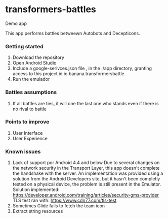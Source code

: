# transformers-battles
Demo app

This app performs battles betweewn Autobots and Decepticons.


### Getting started

1. Download the repository
2. Open Android Studio
3. Include a google-serivces.json file , in the ./app directory, granting access to this project id io.banana.transformersbattle
4. Run the emulador

### Battles assumptions

1. If all battles are ties, it will one the last one who stands even if there is no rival to battle

### Points to improve

1. User Interface
2. User Experience


### Known issues

1. Lack of support por Android 4.4 and below 
  Due to several changes on the network security in the Transport Layer, this app doesn't complete the handshake with the server. 
  An implementation was provided using a solution from the Android Developers site, but it hasn't been
  completly tested on a physical device, the problem is still present in the Emulator.
  Solution implemented: https://developer.android.com/training/articles/security-gms-provider
  TLS test ran with: https://www.cdn77.com/tls-test
2. Sometimes Glide fails to fetch the team icon
3. Extract string resources
